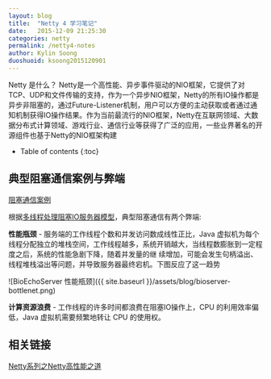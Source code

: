```yaml
---
layout: blog
title:  "Netty 4 学习笔记"
date:   2015-12-09 21:25:30
categories: netty
permalink: /netty4-notes
author: Kylin Soong
duoshuoid: ksoong2015120901
---
```


Netty 是什么？ Netty是一个高性能、异步事件驱动的NIO框架，它提供了对TCP、UDP和文件传输的支持，作为一个异步NIO框架，Netty的所有IO操作都是异步非阻塞的，通过Future-Listener机制，用户可以方便的主动获取或者通过通知机制获得IO操作结果。作为当前最流行的NIO框架，Netty在互联网领域、大数据分布式计算领域、游戏行业、通信行业等获得了广泛的应用，一些业界著名的开源组件也基于Netty的NIO框架构建

* Table of contents
{:toc}

## 典型阻塞通信案例与弊端

[阻塞通信案例](http://ksoong.org/bio-server-mode)

根据[多线程处理阻塞IO服务器模型](http://ksoong.org/bio-server-mode)，典型阻塞通信有两个弊端:

**性能瓶颈** - 服务端的工作线程个数和并发访问数成线性正比，Java 虚拟机为每个线程分配独立的堆栈空间，工作线程越多，系统开销越大，当线程数膨胀到一定程度之后，系统的性能急剧下降，随着并发量的继
续增加，可能会发生句柄溢出、线程堆栈溢出等问题，并导致服务器最终宕机。下图反应了这一趋势

![BioEchoServer 性能瓶颈]({{ site.baseurl }}/assets/blog/bioserver-bottlenet.png)

**计算资源浪费** - 工作线程的许多时间都浪费在阻塞IO操作上，CPU 的利用效率偏低，Java 虚拟机需要频繁地转让 CPU 的使用权。


## 相关链接

[Netty系列之Netty高性能之道](http://www.infoq.com/cn/articles/netty-high-performance)
